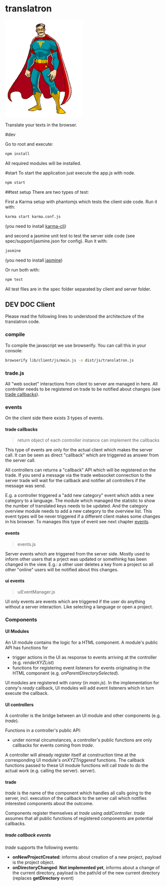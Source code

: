 translatron
==========================

<img title="Translatron hero" src="./dist/images/translatron.jpg" width="250px"/> 

Translate your texts in the browser. 

#dev

Go to root and execute:

```sh
npm install
```
All required modules will be installed.

#start
To start the application just execute the app.js with node.
```sh
npm start
```

##test setup
There are two types of test:
 
First a Karma setup with phantomjs which tests the client side code. Run it with:

```sh
karma start karma.conf.js
```
(you need to install [karma-cli](https://www.npmjs.com/package/karma-cli))

and second a jasmine unit test to test the server side code (see spec/support/jasmine.json for config). Run it with:

```sh
jasmine
```
(you need to install [jasmine](https://www.npmjs.com/package/jasmine))

Or run both with:

```sh
npm test
```
All test files are in the spec folder separated by client and server folder.

## DEV DOC Client

Please read the following lines to understood the architecture of the translatron code.

### compile
To compile the javascript we use browserify. You can call this in your console:
```sh
browserify lib/client/js/main.js -o dist/js/translatron.js
```

### trade.js

All "web socket" interactions from client to server are managed in here. All controller needs to be registered on trade
to be notified about changes (see [trade callbacks](#trade-callbacks)).

### events

On the client side there exists 3 types of events.

#### trade callbacks

> return object of each controller instance can implement the callbacks

This type of events are only for the actual client which makes the server call. It can be seen as direct 
"callback" which are triggered as answer from the server call.

All controllers can returns a "callback" API which will be registered on the trade. If you send a message via the 
trade websocket connection to the server trade will wait for the callback and notifier all controllers if the message 
was send. 

E.g. a controller triggered a "add new category" event which adds a new category to a language. The module
which managed the statistic to show the number of translated keys needs to be updated. And the category overview module
needs to add a new category to the overview list. This event types will be never triggered if a different client makes some 
changes in his browser. To manages this type of event see next chapter [events](#events).

#### events

> events.js

Server events which are triggered from the server side. Mostly used to inform other users that a prject was updated or somethinkg
has been changed in the view. E.g.: a other user deletes a key from a project so all other "online" users will 
be notified about this changes.

#### ui events

> uiEventManager.js

UI only events are events which are triggered if the user do anything without a server interaction. Like selecting a language 
or open a project.

### Components

#### UI Modules

An UI module contains the logic for a HTML component. A module's public API has functions for
* trigger actions in the UI as response to events arriving at the controller (e.g. _renderXYZList_)
* functions for registering event listeners for events originating in the HTML component (e.g. _onParentDirectorySelected_).

UI modules are registered with _canny_ (in _main.js_). In the implementation for _canny_'s _ready_ callback, UI modules will add event
listeners which in turn execute the callback.

#### UI controllers

A controller is the bridge between an UI module and other components (e.g. _trade_). 

Functions in a controller's public API:
* under normal circumstances, a controller's public functions are only callbacks for events coming from _trade_.

A controller will already register itself at construction time at the corresponding UI module's _onXYZTriggered_ functions. 
 The callback functions passed to these UI module functions will call _trade_ to do the actual work (e.g. calling the 
 server).
 server).
 
#### trade
 
_trade_ is the name of the component which handles all calls going to the server, incl. execution of the callback to the
server call which notifies interested components about the outcome. 
 
Components register themselves at _trade_ using _addController_. _trade_ assumes that all public functions of registered
components are potential callbacks.
  
##### _trade_ callback events
  
_trade_ supports the following events:
* **onNewProjectCreated**: informs about creation of a new project, payload is the project object.
* **onDirectoryChanged**: **Not implemented yet**, informs about a change of the current directory, payload is the path/id of
    the new current directory (replaces **getDirectory** event)

 
